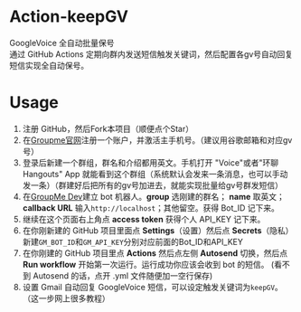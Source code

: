 # Action-keepGV

GoogleVoice 全自动批量保号<br>
通过 GitHub Actions 定期向群内发送短信触发关键词，然后配置各gv号自动回复短信实现全自动保号。

# Usage

1. 注册 GitHub，然后Fork本项目（顺便点个Star）
2. 在[Groupme官网](https://groupme.com)注册一个账户，并激活主手机号。（建议用谷歌邮箱和对应gv号）
3. 登录后新建一个群组，群名和介绍都用英文。手机打开 "Voice"或者"环聊Hangouts" App 就能看到这个群组（系统默认会发来一条消息，也可以手动发一条）（群建好后把所有的gv号加进去，就能实现批量给gv号群发短信）
4. 在[GroupMe Dev](https://dev.groupme.com/bots)建立 bot 机器人。**group** 选刚建的群名； **name** 取英文；**callback URL** 输入`http://localhost`；其他留空。获得 Bot_ID 记下来。
5. 继续在这个页面右上角点 **access token** 获得个人 API_KEY 记下来。
6. 在你刚新建的 GitHub 项目里面点 **Settings**（设置）然后点 **Secrets**（隐私）新建`GM_BOT_ID`和`GM_API_KEY`分别对应前面的Bot_ID和API_KEY
7. 在你刚建的 GitHub 项目里点 **Actions** 然后点左侧 **Autosend** 切换，然后点 **Run workflow** 开始第一次运行。运行成功你应该会收到 bot 的短信。 (看不到 Autosend 的话，点开 .yml 文件随便加一空行保存)
8. 设置 Gmail 自动回复 GoogleVoice 短信，可以设定触发关键词为`keepGV`。（这一步网上很多教程）